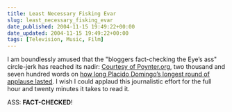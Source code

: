 ```yaml
---
title: Least Necessary Fisking Evar
slug: least_necessary_fisking_evar
date_published: 2004-11-15 19:49:22+00:00
date_updated: 2004-11-15 19:49:22+00:00
tags: [Television, Music, Film]
---
```

I am boundlessly amused that the "bloggers fact-checking the Eye’s ass" circle-jerk has reached its nadir: [Courtesy of Poynter.org](http://www.poynter.org/content/content_view.asp?id=73646), two thousand and seven hundred words on [how long Placido Domingo’s longest round of applause lasted](http://www.mervinblock.com/60minutesapplause.html). I wish I could applaud this journalistic effort for the full hour and twenty minutes it takes to read it.

ASS: **FACT-CHECKED**!
